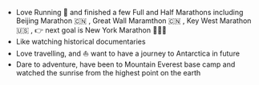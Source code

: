 - Love Running 🏃 and finished a few Full and Half Marathons including Beijing Marathon 🇨🇳 , Great Wall Maramthon 🇨🇳 , Key West Marathon 🇺🇸 , 👉 next goal is New York Marathon 🗽🇺🇸
- Like watching historical documentaries
- Love travelling, and  ⛵ want to have a journey to Antarctica in future
- Dare to adventure, have been to Mountain Everest base camp and watched the sunrise from the highest point on the earth
                                            